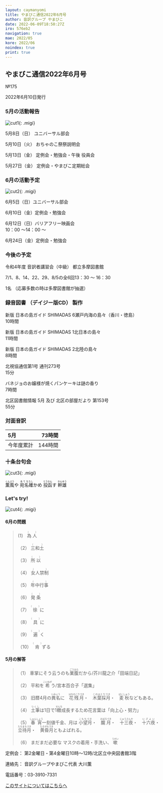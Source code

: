 ```yaml
---
layout: caymanyomi
title: やまびこ通信2022年6月号
author: 音訳グループ やまびこ
date: 2022-06-09T18:50:27Z
iro: 576eb2
navigation: true
mae: 2022/05
kore: 2022/06
noindex: true
print: true
---
```



## <span data-dur="4.081" data-begin="2.050" id="xmri_0001" markdown="1"> やまびこ通信2022年6月号</span>

<span data-dur="2.405" data-begin="6.131" id="xmri_0002" markdown="1">№175</span>

<span data-dur="5.450" data-begin="8.536" id="xmri_0003" markdown="1">2022年6月10日発行</span>

### <span data-dur="3.301" data-begin="19.226" id="xmri_0006" markdown="1"> 5月の活動報告</span>

![cut1](media/06/cut1.png){: .migi}

<span data-dur="1.981" data-begin="24.378" id="xmri_0008" markdown="1">5月8日（日）</span> <span data-dur="2.504" data-begin="26.359" id="xmri_0009" markdown="1">ユニバーサル部会</span>

<span data-dur="1.872" data-begin="28.863" id="xmri_000A" markdown="1">5月10日（火）</span> <span data-dur="3.121" data-begin="30.735" id="xmri_000B" markdown="1">おちゃのこ祭祭説明会</span>

<span data-dur="2.318" data-begin="33.856" id="xmri_000C" markdown="1">5月13日（金）</span> <span data-dur="4.412" data-begin="36.174" id="xmri_000D" markdown="1">定例会・勉強会・午後 役員会</span>

<span data-dur="2.466" data-begin="40.586" id="xmri_000E" markdown="1">5月27日（金）</span> <span data-dur="4.979" data-begin="43.052" id="xmri_000F" markdown="1">定例会・やまびこ定期総会</span>

### <span data-dur="3.293" data-begin="48.031" id="xmri_0010" markdown="1"> 6月の活動予定</span>

![cut2](media/06/cut2.png){: .migi}

<span data-dur="2.067" data-begin="53.174" id="xmri_0012" markdown="1">6月5日（日）</span><span data-dur="2.503" data-begin="55.241" id="xmri_0013" markdown="1">ユニバーサル部会</span>

<span data-dur="2.048" data-begin="57.744" id="xmri_0014" markdown="1">6月10日（金）</span><span data-dur="2.986" data-begin="59.792" id="xmri_0015" markdown="1">定例会・勉強会</span>

<span data-dur="2.330" data-begin="62.778" id="xmri_0016" markdown="1">6月12日（日）</span><span data-dur="1.806" data-begin="65.108" id="xmri_0017" markdown="1">バリアフリー映画会</span>  
<span data-dur="1.169" data-begin="66.914" id="xmri_0018" markdown="1">10：00 ～</span><span data-dur="2.149" data-begin="68.083" id="xmri_0019" markdown="1">14：00 ～</span>

<span data-dur="2.392" data-begin="70.232" id="xmri_001A" markdown="1">6月24日（金）</span><span data-dur="4.387" data-begin="72.624" id="xmri_001B" markdown="1">定例会・勉強会</span>

### <span data-dur="2.629" data-begin="77.011" id="xmri_001C" markdown="1"> 今後の予定</span>

<span data-dur="2.911" data-begin="79.640" id="xmri_001D" markdown="1">令和4年度 音訳者講習会</span><span data-dur="1.120" data-begin="82.551" id="xmri_001E" markdown="1">（中級）</span> <span data-dur="2.137" data-begin="83.671" id="xmri_001F" markdown="1">都立多摩図書館</span>

<span data-dur="1.637" data-begin="85.808" id="xmri_0020" markdown="1">7/1、</span><span data-dur=".994" data-begin="87.445" id="xmri_0021" markdown="1">8、</span><span data-dur="1.210" data-begin="88.439" id="xmri_0022" markdown="1">14、</span><span data-dur="1.384" data-begin="89.649" id="xmri_0023" markdown="1">22、</span><span data-dur="1.402" data-begin="91.033" id="xmri_0024" markdown="1">29、</span><span data-dur="1.600" data-begin="92.435" id="xmri_0025" markdown="1">8/5の</span><span data-dur="1.239" data-begin="94.035" id="xmri_0026" markdown="1">全6回</span><span data-dur="4.106" data-begin="95.274" id="xmri_0027" markdown="1">13：30 ～ 16：30</span>

<span data-dur="1.046" data-begin="99.380" id="xmri_0028" markdown="1">1名</span> <span data-dur="4.531" data-begin="100.426" id="xmri_0029" markdown="1">（応募多数の時は多摩図書館が抽選）</span>

### <span data-dur="4.728" data-begin="104.957" id="xmri_002A" markdown="1"> 録音図書<span class="infty_silent"> （</span>デイジー版CD<span class="infty_silent">） </span>製作</span>

<span data-dur="7.160" data-begin="111.902" id="xmri_002C" markdown="1">新版 日本の島ガイド SHIMADAS 6瀬戸内海の島々（香川・徳島）</span>  
<span data-dur="1.654" data-begin="119.062" id="xmri_002D" markdown="1">10時間</span>

<span data-dur="5.474" data-begin="120.716" id="xmri_002E" markdown="1">新版 日本の島ガイド SHIMADAS 1北日本の島々</span>  
<span data-dur="1.911" data-begin="126.190" id="xmri_002F" markdown="1">11時間</span>

<span data-dur="5.305" data-begin="128.101" id="xmri_0030" markdown="1">新版 日本の島ガイド SHIMADAS 2北陸の島々</span>  
<span data-dur="1.696" data-begin="133.406" id="xmri_0031" markdown="1">8時間</span>

<span data-dur="4.327" data-begin="135.102" id="xmri_0032" markdown="1">北視協通信第1号 通刊273号</span>  
<span data-dur="1.654" data-begin="139.429" id="xmri_0033" markdown="1">15分</span>

<span data-dur="3.765" data-begin="141.083" id="xmri_0034" markdown="1">バネジョのお嬢様が焼くパンケーキは謎の香り</span>  
<span data-dur="1.691" data-begin="144.848" id="xmri_0035" markdown="1">7時間</span>

<span data-dur="6.198" data-begin="146.539" id="xmri_0036" markdown="1">北区図書館情報 5月 及び 北区の部屋だより 第153号</span>  
<span data-dur="3.596" data-begin="152.737" id="xmri_0037" markdown="1">55分</span>

### <span data-dur="2.665" data-begin="156.333" id="xmri_0038" markdown="1"> 対面音訳</span>

<span data-dur="1.047" data-begin="158.998" id="xmri_0039" markdown="1">5月</span>|<span data-dur="2.526" data-begin="160.045" id="xmri_003A" markdown="1">73時間</span>
|:---|---:|
<span data-dur="1.590" data-begin="162.571" id="xmri_003B" markdown="1">今年度累計</span>|<span data-dur="4.046" data-begin="164.161" id="xmri_003C" markdown="1">144時間</span>

### <span data-dur="2.768" data-begin="168.207" id="xmri_003D" markdown="1"> 十条台句会</span>

![cut3](media/06/cut3.png){: .migi}

<span data-dur="7.033" data-begin="172.825" id="xmri_003F" markdown="1"><ruby>薫風<rp>(</rp><rt>くんぷう</rt><rp>)</rp></ruby>や <ruby>宛名<rp>(</rp><rt>あてな</rt><rp>)</rp></ruby><ruby>確<rp>(</rp><rt>たし</rt><rp>)</rp></ruby>かめ <ruby>投函<rp>(</rp><rt>とうかん</rt><rp>)</rp></ruby>す
<span class="haigo" data-dur="3.272" data-begin="179.858" id="xmri_0040" markdown="1"><ruby>幹雄<rp>(</rp><rt>かんゆう</rt><rp>)</rp></ruby></span>

### <span data-dur=".500" data-begin="183.130" id="xmri_0041" markdown="1"></span> <span data-dur="2.339" data-begin="183.630" id="xmri_0042" markdown="1">Let's try!</span>

![cut4](media/06/cut4.png){: .migi}

#### <span data-dur="2.829" data-begin="187.819" id="xmri_0044" markdown="1"> 6月の問題</span>

<blockquote markdown="1">

<span class="infty_silent">(</span><span data-dur="1.000" data-begin="195.173" id="xmri_0046" markdown="1"><span class="infty_silent">1） <ruby>為人<rp>(</rp><rt>（　　　）</rt><rp>)</rp></ruby></span></span>

<span class="infty_silent">（2） <ruby>三和土<rp>(</rp><rt>（　　　）</rt><rp>)</rp></ruby></span>

<span class="infty_silent">（3） <ruby>所以<rp>(</rp><rt>（　　　）</rt><rp>)</rp></ruby></span>

<span class="infty_silent">（4） <ruby>女人禁制<rp>(</rp><rt>（　　　）</rt><rp>)</rp></ruby></span>

<span class="infty_silent">（5） <ruby>年中行事<rp>(</rp><rt>（　　　）</rt><rp>)</rp></ruby></span>

<span class="infty_silent">（6） <ruby>発条<rp>(</rp><rt>（　　　）</rt><rp>)</rp></ruby></span>

<span class="infty_silent">（7） <ruby>徐<rp>(</rp><rt>（　　　）</rt><rp>)</rp></ruby>に</span>

<span class="infty_silent">（8） <ruby>具<rp>(</rp><rt>（　　　）</rt><rp>)</rp></ruby>に</span>

<span class="infty_silent">（9） <ruby>遍<rp>(</rp><rt>（　　　）</rt><rp>)</rp></ruby>く</span>

<span class="infty_silent">（10） <ruby>肯<rp>(</rp><rt>（　　　）</rt><rp>)</rp></ruby>ずる</span>

</blockquote>

#### <span data-dur="2.843" data-begin="196.173" id="xmri_0047" markdown="1"> 5月の解答</span>

<blockquote markdown="1">

<span data-dur="1.178" data-begin="199.016" id="xmri_0048" markdown="1">（1）</span> <span data-dur="2.628" data-begin="200.194" id="xmri_0049" markdown="1">車掌にそう云うのも<ruby>業腹<rp>(</rp><rt>ごうはら</rt><rp>)</rp></ruby>だから/</span><span data-dur="3.262" data-begin="202.822" id="xmri_004A" markdown="1">芥川龍之介「田端日記」</span>

<span data-dur="1.017" data-begin="206.084" id="xmri_004B" markdown="1">（2）</span> <span data-dur="1.629" data-begin="207.101" id="xmri_004C" markdown="1">平和を<ruby>希<rp>(</rp><rt>こいねが</rt><rp>)</rp></ruby>う/</span><span data-dur="2.784" data-begin="208.730" id="xmri_004D" markdown="1">宮本百合子「選集」</span>

<span data-dur="1.143" data-begin="211.514" id="xmri_004E" markdown="1">（3）</span> <span data-dur="6.804" data-begin="212.657" id="xmri_004F" markdown="1">旧暦4月の<ruby>異名<rp>(</rp><rt>いみょう</rt><rp>)</rp></ruby>に&emsp;<ruby>花残月<rp>(</rp><rt>はなのこりづき</rt><rp>)</rp></ruby>・&emsp;<ruby>木葉採月<rp>(</rp><rt>このはとりづき</rt><rp>)</rp></ruby>・&emsp;<ruby>麦秋<rp>(</rp><rt>ばくしゅう</rt><rp>)</rp></ruby>などもある。</span>

<span data-dur="1.119" data-begin="219.461" id="xmri_0050" markdown="1">（4）</span> <span data-dur="3.639" data-begin="220.580" id="xmri_0051" markdown="1"><ruby>土筆<rp>(</rp><rt>つくし</rt><rp>)</rp></ruby>は1日で1<ruby>糎<rp>(</rp><rt>せんち</rt><rp>)</rp></ruby>成長するため</span><span data-dur="1.311" data-begin="224.219" id="xmri_0052" markdown="1">花言葉は</span><span data-dur="2.405" data-begin="225.530" id="xmri_0053" markdown="1">「向上心・努力」</span>

<span data-dur="1.046" data-begin="227.935" id="xmri_0054" markdown="1">（5）</span> <span data-dur="2.425" data-begin="228.981" id="xmri_0055" markdown="1"><ruby>春宵<rp>(</rp><rt>しゅんしょう</rt><rp>)</rp></ruby>一刻値千金、</span><span data-dur="8.146" data-begin="231.406" id="xmri_0056" markdown="1">月は <ruby>小望月<rp>(</rp><rt>こもちづき</rt><rp>)</rp></ruby>・&emsp;<ruby>朧月<rp>(</rp><rt>おぼろづき</rt><rp>)</rp></ruby>・&emsp;<ruby>十三夜<rp>(</rp><rt>じゅうさんや</rt><rp>)</rp></ruby>・&emsp;<ruby>十六夜<rp>(</rp><rt>いざよい</rt><rp>)</rp></ruby>・&emsp;<ruby>立待月<rp>(</rp><rt>たちまちづき</rt><rp>)</rp></ruby>・&emsp;<ruby>黄昏月<rp>(</rp><rt>たそがれづき</rt><rp>)</rp></ruby>ともよばれる。</span>

<span data-dur="1.176" data-begin="239.552" id="xmri_0057" markdown="1">（6）</span> <span data-dur="4.536" data-begin="240.728" id="xmri_0058" markdown="1">まだまだ必要な マスクの着用・手洗い<span class="infty_silent">、</span> <ruby>嗽<rp>(</rp><rt>うがい</rt><rp>)</rp></ruby></span>

</blockquote>

<span data-dur="1.204" data-begin="245.264" id="xmri_0059" markdown="1">定例会：</span> <span data-dur="4.115" data-begin="246.468" id="xmri_005A" markdown="1">第2金曜日・第4金曜日10時～12時</span><span data-dur="3.048" data-begin="250.583" id="xmri_005B" markdown="1">/北区立中央図書館3階</span>

<span data-dur="1.318" data-begin="253.631" id="xmri_005C" markdown="1">連絡先：</span> <span data-dur="3.965" data-begin="254.949" id="xmri_005D" markdown="1">音訳グループやまびこ代表 大川薫</span>

<span data-dur="1.410" data-begin="258.914" id="xmri_005E" markdown="1">電話番号：</span><span data-dur="4.305" data-begin="260.324" id="xmri_005F" markdown="1">03-3910-7331</span>

<a href="mailto:ymbk2016ml@gmail.com?Subject=やまびこウェブサイトについて" data-dur="5.929" data-begin="264.629" id="xmri_0060" markdown="1">このサイトについてはこちらへ</a>


